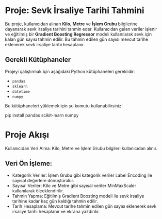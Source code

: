 # Proje: Sevk İrsaliye Tarihi Tahmini

Bu proje, kullanıcıdan alınan **Kilo**, **Metre** ve **İşlem Grubu** bilgilerine dayanarak sevk irsaliye tarihini tahmin eder. Kullanıcıdan gelen veriler işlenir ve eğitilmiş bir **Gradient Boosting Regressor** modeli kullanılarak sevk için kalan gün sayısı tahmin edilir. Bu tahmin edilen gün sayısı mevcut tarihe eklenerek sevk irsaliye tarihi hesaplanır.

## Gerekli Kütüphaneler

Projeyi çalıştırmak için aşağıdaki Python kütüphaneleri gereklidir:

- `pandas`
- `sklearn`
- `datetime`
- `numpy`

Bu kütüphaneleri yüklemek için şu komutu kullanabilirsiniz:


pip install pandas scikit-learn numpy


# Proje Akışı
Kullanıcıdan Veri Alma: Kilo, Metre ve İşlem Grubu bilgileri kullanıcıdan alınır.
## Veri Ön İşleme:
- Kategorik Veriler: İşlem Grubu gibi kategorik veriler Label Encoding ile sayısal değerlere dönüştürülür.
- Sayısal Veriler: Kilo ve Metre gibi sayısal veriler MinMaxScaler kullanılarak ölçeklendirilir.
- Tahmin Yapma: Eğitilmiş Gradient Boosting modeli ile sevk irsaliye tarihine kadar kaç gün kaldığı tahmin edilir.
- Tarih Hesaplama: Mevcut tarihe tahmin edilen gün sayısı eklenerek sevk irsaliye tarihi hesaplanır ve ekrana yazdırılır.
